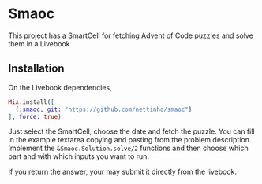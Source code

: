 # Smaoc

This project has a SmartCell for fetching Advent of Code puzzles and solve them in a Livebook

## Installation

On the Livebook dependencies, 
```elixir
Mix.install([
  {:smaoc, git: "https://github.com/nettinho/smaoc"}
], force: true)
```

Just select the SmartCell, choose the date and fetch the puzzle.
You can fill in the example textarea copying and pasting from the problem description.
Implement the `&Smaoc.Solution.solve/2` functions and then choose which part and with which inputs you want to run.

If you return the answer, your may submit it directly from the livebook.

